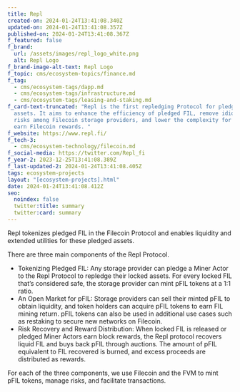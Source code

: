 ```yaml
---
title: Repl
created-on: 2024-01-24T13:41:08.340Z
updated-on: 2024-01-24T13:41:08.357Z
published-on: 2024-01-24T13:41:08.367Z
f_featured: false
f_brand:
  url: /assets/images/repl_logo_white.png
  alt: Repl Logo
f_brand-image-alt-text: Repl Logo
f_topic: cms/ecosystem-topics/finance.md
f_tag:
  - cms/ecosystem-tags/dapp.md
  - cms/ecosystem-tags/infrastructure.md
  - cms/ecosystem-tags/leasing-and-staking.md
f_card-text-truncated: "Repl is the first repledging Protocol for pledged FIL
  assets. It aims to enhance the efficiency of pledged FIL, remove idiosyncratic
  risks among Filecoin storage providers, and lower the complexity for people to
  earn Filecoin rewards. "
f_website: https://www.repl.fi/
f_tech-3:
  - cms/ecosystem-technology/filecoin.md
f_social-media: https://twitter.com/Repl_fi
f_year-2: 2023-12-25T13:41:08.389Z
f_last-updated-2: 2024-01-24T13:41:08.405Z
tags: ecosystem-projects
layout: "[ecosystem-projects].html"
date: 2024-01-24T13:41:08.412Z
seo:
  noindex: false
  twitter:title: summary
  twitter:card: summary
---
```

Repl tokenizes pledged FIL in the Filecoin Protocol and enables liquidity and extended utilities for these pledged assets.

There are three main components of the Repl Protocol.

* Tokenizing Pledged FIL: Any storage provider can pledge a Miner Actor to the Repl Protocol to repledge their locked assets. For every locked FIL that’s considered safe, the storage provider can mint pFIL tokens at a 1:1 ratio.
* An Open Market for pFIL: Storage providers can sell their minted pFIL to obtain liquidity, and token holders can acquire pFIL tokens to earn FIL mining return. pFIL tokens can also be used in additional use cases such as restaking to secure new networks on Filecoin.
* Risk Recovery and Reward Distribution: When locked FIL is released or pledged Miner Actors earn block rewards, the Repl protocol recovers liquid FIL and buys back pFIL through auctions. The amount of pFIL equivalent to FIL recovered is burned, and excess proceeds are distributed as rewards.

For each of the three components, we use Filecoin and the FVM to mint pFIL tokens, manage risks, and facilitate transactions.